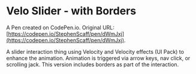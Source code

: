# Velo Slider - with Borders

A Pen created on CodePen.io. Original URL: [https://codepen.io/StephenScaff/pen/dWmJxj](https://codepen.io/StephenScaff/pen/dWmJxj).

A slider interaction thing using Velocity and Velocity effects (UI Pack) to enhance the animation.  Animation is triggered via arrow keys, nav click, or scrolling jack.
This version includes borders as part of the interaction.
